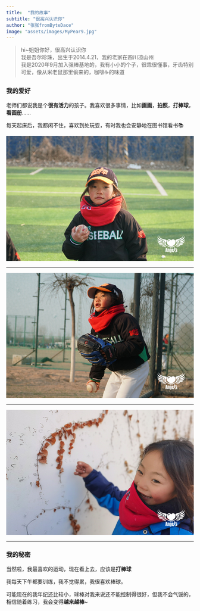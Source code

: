 ```yaml
---
title:  "我的故事"
subtitle: "很高兴认识你"
author: "张张fromByteDace"
image: "assets/images/MyPear9.jpg"
---
```


> hi~姐姐你好，很高兴认识你  
> 我是吾尔珍珠，出生于2014.4.21，我的老家在四川凉山州  
> 我是2020年9月加入强棒基地的，我有小小的个子，很乖很懂事，牙齿特别可爱，像从米老鼠那里偷来的，咖啡☕的味道

### 我的爱好

老师们都说我是个**很有活力**的孩子。我喜欢很多事情，比如**画画**，**拍照**，**打棒球**，**看画册**……

每天起床后，我都闲不住，喜欢到处玩耍，有时我也会安静地在图书馆看书📚

![view-pearl-life-1](https://github.com/zhanglin-rachel/PowerBaseballGirls/blob/main/assets/images/MyPearl1.JPG)

***

![view-pearl-life-2](https://github.com/zhanglin-rachel/PowerBaseballGirls/blob/main/assets/images/MyPearl2.JPG)

***

![view-pearl-life-3](https://github.com/zhanglin-rachel/PowerBaseballGirls/blob/main/assets/images/MyPearl3.JPG)

***

### 我的秘密

当然啦，我最喜欢的运动，现在看上去，应该是**打棒球**

我每天下午都要训练，我不觉得累，我很喜欢棒球。

可能现在的我年纪还比较小，球棒对我来说还不能控制得很好，但我不会气馁的，相信随着练习，我会变得**越来越棒**~

